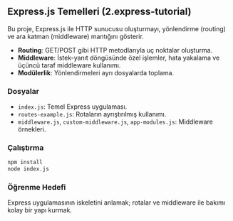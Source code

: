 ## Express.js Temelleri (2.express-tutorial)

Bu proje, Express.js ile HTTP sunucusu oluşturmayı, yönlendirme (routing) ve ara katman (middleware) mantığını gösterir.

- **Routing**: GET/POST gibi HTTP metodlarıyla uç noktalar oluşturma.
- **Middleware**: İstek-yanıt döngüsünde özel işlemler, hata yakalama ve üçüncü taraf middleware kullanımı.
- **Modülerlik**: Yönlendirmeleri ayrı dosyalarda toplama.

### Dosyalar
- `index.js`: Temel Express uygulaması.
- `routes-example.js`: Rotaların ayrıştırılmış kullanımı.
- `middleware.js`, `custom-middleware.js`, `app-modules.js`: Middleware örnekleri.

### Çalıştırma
```bash
npm install
node index.js
```

### Öğrenme Hedefi
Express uygulamasının iskeletini anlamak; rotalar ve middleware ile bakımı kolay bir yapı kurmak.


